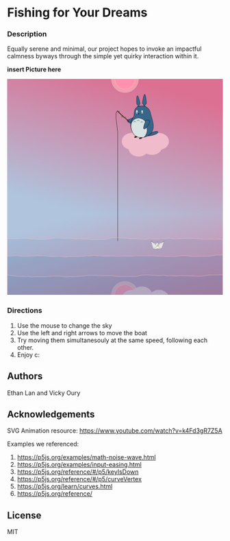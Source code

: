 # Fishing for Your Dreams

### Description
Equally serene and minimal, our project hopes to invoke an impactful calmness byways through the simple yet quirky interaction within it. 

**insert Picture here**

![](screen.png)

### Directions

1. Use the mouse to change the sky
2. Use the left and right arrows to move the boat
3. Try moving them simultanesouly at the same     speed, following each other. 
4. Enjoy c:


## Authors
Ethan Lan and Vicky Oury

## Acknowledgements
SVG Animation resource: https://www.youtube.com/watch?v=k4Fd3gR7Z5A

Examples we referenced:
1. https://p5js.org/examples/math-noise-wave.html
2. https://p5js.org/examples/input-easing.html
3. https://p5js.org/reference/#/p5/keyIsDown
4. https://p5js.org/reference/#/p5/curveVertex
5. https://p5js.org/learn/curves.html
6. https://p5js.org/reference/

## License

MIT
